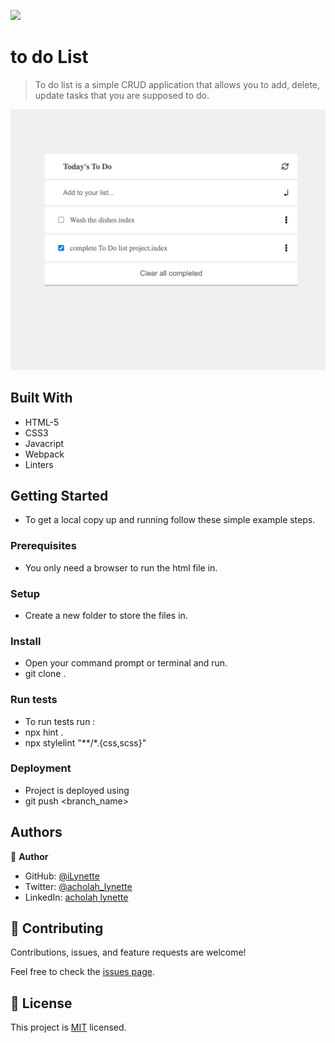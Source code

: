 ![](https://img.shields.io/badge/Microverse-blueviolet)
# to do List
> To do list is a simple CRUD application that allows you to add, delete, update tasks that you are supposed to do.

![screenshot](./todolist.png)
## Built With
- HTML-5
- CSS3
- Javacript
- Webpack
- Linters

## Getting Started
- To get a local copy up and running follow these simple example steps.
### Prerequisites
- You only need a browser to run the html file in.
### Setup
- Create a new folder to store the files in.
### Install
- Open your command prompt or terminal and run.
- git clone <branch-name>.
### Run tests

- To run tests run :
- npx hint .
- npx stylelint "**/*.{css,scss}"

### Deployment

- Project is deployed using
- git push <branch_name>
## Authors

👤 **Author**
- GitHub: [@iLynette](https://github.com/iLynette)
- Twitter: [@acholah_lynette](https://twitter.com/acholah_lynette)
- LinkedIn: [acholah lynette](https://www.linkedin.com/in/lynette-acholah/)

## 🤝 Contributing

Contributions, issues, and feature requests are welcome!

Feel free to check the [issues page](../../issues/).
## :memo: License
This project is [MIT](./MIT.md) licensed.